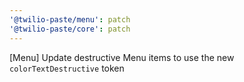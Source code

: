 ```yaml
---
'@twilio-paste/menu': patch
'@twilio-paste/core': patch
---
```


[Menu] Update destructive Menu items to use the new `colorTextDestructive` token
